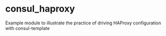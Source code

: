 consul_haproxy 
==============

Example module to illustrate the practice of driving HAProxy configuration with consul-template

